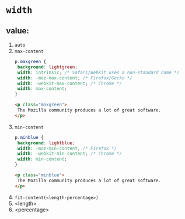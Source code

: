 # `width`

## value:

1. `auto`
2. `max-content`
   ```css
   p.maxgreen {
   	background: lightgreen;
   	width: intrinsic; /* Safari/WebKit uses a non-standard name */
   	width: -moz-max-content; /* Firefox/Gecko */
   	width: -webkit-max-content; /* Chrome */
   	width: max-content;
   }
   ```
   ```html
   <p class="maxgreen">
   	The Mozilla community produces a lot of great software.
   </p>
   ```
3. `min-content`
   ```css
   p.minblue {
   	background: lightblue;
   	width: -moz-min-content; /* Firefox */
   	width: -webkit-min-content; /* Chrome */
   	width: min-content;
   }
   ```
   ```html
   <p class="minblue">
   	The Mozilla community produces a lot of great software.
   </p>
   ```
4. `fit-content(<length-percentage>)`
5. \<length\>
6. \<percentage\>
